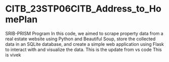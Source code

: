 # CITB_23STP06CITB_Address_to_HomePlan
SRIB-PRISM Program
In this code, we aimed to scrape property data from a real estate website using Python and Beautiful Soup, store the collected data in an SQLite database, and create a simple web application using Flask to interact with and visualize the data.
This is the update from vs code 
This is vivek